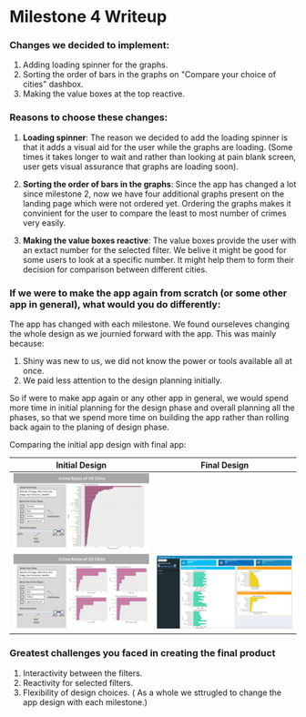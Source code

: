 # Milestone 4 Writeup


### Changes we decided to implement:

1. Adding loading spinner for the graphs.
2. Sorting the order of bars in the graphs on "Compare your choice of cities" dashbox.
3. Making the value boxes at the top reactive.

### Reasons to choose these changes:

1. **Loading spinner**: The reason we decided to add the loading spinner is that it adds a visual aid for the user while the graphs are loading. (Some times it takes longer to wait and rather than looking at pain blank screen, user gets visual assurance that graphs are loading soon).

2. **Sorting the order of bars in the graphs**: Since the app has changed a lot since milestone 2, now we have four additional graphs present on the landing page which were not ordered yet. Ordering the graphs makes it convinient for the user to compare the least to most number of crimes very easily.

3. **Making the value boxes reactive**: The value boxes provide the user with an extact number for the selected filter. We belive it might be good for some users to look at a specific number. It might help them to form their decision for comparison between different cities.


### If we were to make the app again from scratch (or some other app in general), what would you do differently:

The app has changed with each milestone. We found ourseleves changing the whole design as we journied forward with the app. This was mainly because:
1. Shiny was new to us, we did not know the power or tools available all at once. 
2. We paid less attention to the design planning initially.

So if were to make app again or any other app in general, we would spend more time in initial planning for the design phase and overall planning all the phases, so that we spend more time on building the app rather than rolling back again to the planing of design phase.

Comparing the initial app design with final app:

| Initial Design | Final Design |
|-------|-------|
|![](imgs/app_sketch_1.PNG)
![](imgs/app_sketch_2.PNG)| ![](imgs/app_overview_2.png) |


### Greatest challenges you faced in creating the final product

1. Interactivity between the filters.
2. Reactivity for selected filters.
3. Flexibility of design choices. ( As a whole we sttrugled to change the app design with each milestone.)



